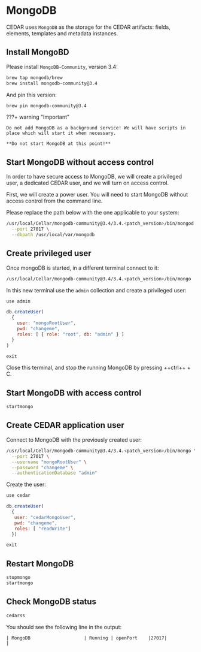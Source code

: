# MongoDB
CEDAR uses `MongoDB` as the storage for the CEDAR artifacts: fields, elements, templates and metadata instances.

## Install MongoBD

Please install `MongoDB-Community`, version 3.4:

```sh
brew tap mongodb/brew
brew install mongodb-community@3.4
```

And pin this version:

```sh
brew pin mongodb-community@3.4
```

???+ warning "Important"
    
    Do not add MongoDB as a background service! We will have scripts in place which will start it when necessary.

    **Do not start MongoDB at this point!**

## Start MongoDB without access control
In order to have secure access to MongoDB, we will create a privileged user, a dedicated CEDAR user, and we will turn on access control.

First, we will create a power user. You will need to start MongoDB without access control from the command line.

Please replace the path below with the one applicable to your system:

```sh
/usr/local/Cellar/mongodb-community@3.4/3.4.<patch_version>/bin/mongod \
  --port 27017 \
  --dbpath /usr/local/var/mongodb
```

## Create privileged user
Once mongoDB is started, in a different terminal connect to it:

```sh
/usr/local/Cellar/mongodb-community@3.4/3.4.<patch_version>/bin/mongo
```

In this new terminal use the `admin` collection and create a privileged user:
```js
use admin

db.createUser(
  {
    user: "mongoRootUser",
    pwd: "changeme",
    roles: [ { role: "root", db: "admin" } ]
  }
)

exit
```

Close this terminal, and stop the running MongoDB by pressing ++ctrl++ + C.

## Start MongoDB with access control
```sh
startmongo
```

## Create CEDAR application user
Connect to MongoDB with the previously created user:
```sh
/usr/local/Cellar/mongodb-community@3.4/3.4.<patch_version>/bin/mongo \
  --port 27017 \
  --username "mongoRootUser" \
  --password "changeme" \
  --authenticationDatabase "admin"
```

Create the user:
```js
use cedar

db.createUser(
  {
   user: "cedarMongoUser",
   pwd: "changeme",
   roles: [ "readWrite"]
  })

exit
```

## Restart MongoDB
```sh
stopmongo
startmongo
```

## Check MongoDB status
```sh
cedarss
```

You should see the following line in the output:
```
| MongoDB                    | Running | openPort    |27017|                   |
```
